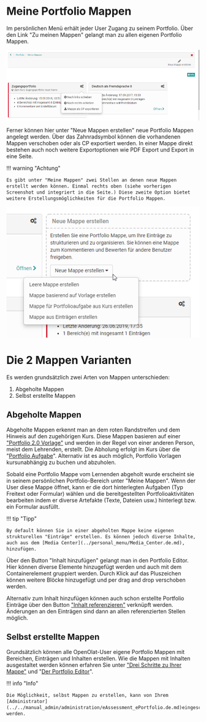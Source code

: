 # Meine Portfolio Mappen

Im persönlichen Menü erhält jeder User Zugang zu seinem Portfolio. Über den Link "Zu meinen Mappen" gelangt man zu allen eigenen Portfolio Mappen.

![meine_mappen.png](assets/portfolio_meine_mappen.png)

Ferner können hier unter "Neue Mappen erstellen" neue Portfolio Mappen angelegt werden. Über das Zahnradsymbol können die vorhandenen Mappen verschoben oder als CP exportiert werden. In einer Mappe direkt bestehen auch noch weitere Exportoptionen wie PDF Export und Export in eine Seite.

!!! warning "Achtung"

    Es gibt unter "Meine Mappen" zwei Stellen an denen neue Mappen erstellt werden können. Einmal rechts oben (siehe vorherigen Screenshot und integriert in die Seite.) Diese zweite Option bietet weitere Erstellungsmöglichkeiten für die Portfolio Mappen.

![mappe_erstellen.png](assets/portfolio_mappe_erstellen2.jpg.png)

# Die 2 Mappen Varianten

Es werden grundsätzlich zwei Arten von Mappen unterschieden:

1. Abgeholte Mappen
2. Selbst erstellte Mappen

## Abgeholte Mappen

Abgeholte Mappen erkennt man an dem roten Randstreifen und dem Hinweis auf den zugehörigen Kurs. Diese Mappen basieren auf einer ["Portfolio 2.0 Vorlage"](../learningresources/Portfolio_template_Creation.de.md) und werden in der Regel von einer anderen Person, meist dem Lehrenden, erstellt. Die Abholung erfolgt im Kurs über die "[Portfolio Aufgabe](../learningresources/Course_Element_Portfolio_Task.de.md)". Alternativ ist es auch möglich, Portfolio Vorlagen kursunabhängig zu buchen und abzuholen.

Sobald eine Portfolio Mappe vom Lernenden abgeholt wurde erscheint sie in seinem persönlichen Portfolio-Bereich unter "Meine Mappen". Wenn der User diese Mappe öffnet, kann er die dort hinterlegten Aufgaben (Typ Freitext oder Formular) wählen und die bereitgestellten Portfolioaktivitäten bearbeiten indem er diverse Artefakte (Texte, Dateien usw.) hinterlegt bzw. ein Formular ausfüllt.

!!! tip "Tipp"

    By default können Sie in einer abgeholten Mappe keine eigenen strukturellen "Einträge" erstellen. Es können jedoch diverse Inhalte, auch aus dem [Media Center](../personal_menu/Media_Center.de.md), hinzufügen.

Über den Button "Inhalt hinzufügen" gelangt man in den Portfolio Editor. Hier können diverse Elemente hinzugefügt werden und auch mit dem Containerelement gruppiert werden. Durch Klick auf das Pluszeichen können weitere Blöcke hinzugefügt und per drag and drop verschoben werden.

Alternativ zum Inhalt hinzufügen können auch schon erstellte Portfolio Einträge über den Button ["Inhalt referenzieren"](Multiple_use_of_entries.de.md) verknüpft werden. Änderungen an den Einträgen sind dann an allen referenzierten Stellen möglich.

## Selbst erstellte Mappen

Grundsätzlich können alle OpenOlat-User eigene Portfolio Mappen mit Bereichen, Einträgen und Inhalten erstellen. Wie die Mappen mit Inhalten ausgestaltet werden können erfahren Sie unter ["Drei Schritte zu Ihrer Mappe"](../portfolio/Three_steps_to_your_portfolio_binder.de.md) und "[Der Portfolio Editor](The_portfolio_editor.de.md)".

!!! info "Info"
    
    Die Möglichkeit, selbst Mappen zu erstellen, kann von Ihrem [Administrator](../../manual_admin/administration/eAssessment_ePortfolio.de.md)eingeschränkt werden.

    

